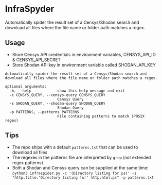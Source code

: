 # InfraSpyder

Automatically spider the result set of a Censys/Shodan search and download all files where the file name or folder path matches a regex.

## Usage

- Store Censys API credentials in environment variables, CENSYS_API_ID & CENSYS_API_SECRET
- Store Shodan API key in environment variable called SHODAN_API_KEY


```
Automatically spider the result set of a Censys/Shodan search and download all files where the file name or folder path matches a regex.

optional arguments:
  -h, --help            show this help message and exit
  -c CENSYS_QUERY, --censys-query CENSYS_QUERY
                        Censys Query
  -s SHODAN_QUERY, --shodan-query SHODAN_QUERY
                        Shodan Query
  -p PATTERNS, --patterns PATTERNS
                        File containing patterns to match (POSIX regex)
```

## Tips

- The repo ships with a default `patterns.txt` that can be used to download all files
- The regexes in the patterns file are interpreted by `grep` (not extended regex patterns)
- Both a Shodan and Censys query can be supplied at the same time: `python3 infraspider.py -c '(Directory listing for ps)' -s "http.title:'Directory listing for' http.html:ps" -p patterns.txt`
